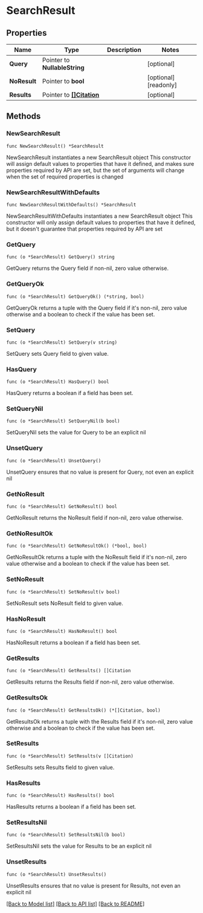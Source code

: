 # SearchResult

## Properties

Name | Type | Description | Notes
------------ | ------------- | ------------- | -------------
**Query** | Pointer to **NullableString** |  | [optional] 
**NoResult** | Pointer to **bool** |  | [optional] [readonly] 
**Results** | Pointer to [**[]Citation**](Citation.md) |  | [optional] 

## Methods

### NewSearchResult

`func NewSearchResult() *SearchResult`

NewSearchResult instantiates a new SearchResult object
This constructor will assign default values to properties that have it defined,
and makes sure properties required by API are set, but the set of arguments
will change when the set of required properties is changed

### NewSearchResultWithDefaults

`func NewSearchResultWithDefaults() *SearchResult`

NewSearchResultWithDefaults instantiates a new SearchResult object
This constructor will only assign default values to properties that have it defined,
but it doesn't guarantee that properties required by API are set

### GetQuery

`func (o *SearchResult) GetQuery() string`

GetQuery returns the Query field if non-nil, zero value otherwise.

### GetQueryOk

`func (o *SearchResult) GetQueryOk() (*string, bool)`

GetQueryOk returns a tuple with the Query field if it's non-nil, zero value otherwise
and a boolean to check if the value has been set.

### SetQuery

`func (o *SearchResult) SetQuery(v string)`

SetQuery sets Query field to given value.

### HasQuery

`func (o *SearchResult) HasQuery() bool`

HasQuery returns a boolean if a field has been set.

### SetQueryNil

`func (o *SearchResult) SetQueryNil(b bool)`

 SetQueryNil sets the value for Query to be an explicit nil

### UnsetQuery
`func (o *SearchResult) UnsetQuery()`

UnsetQuery ensures that no value is present for Query, not even an explicit nil
### GetNoResult

`func (o *SearchResult) GetNoResult() bool`

GetNoResult returns the NoResult field if non-nil, zero value otherwise.

### GetNoResultOk

`func (o *SearchResult) GetNoResultOk() (*bool, bool)`

GetNoResultOk returns a tuple with the NoResult field if it's non-nil, zero value otherwise
and a boolean to check if the value has been set.

### SetNoResult

`func (o *SearchResult) SetNoResult(v bool)`

SetNoResult sets NoResult field to given value.

### HasNoResult

`func (o *SearchResult) HasNoResult() bool`

HasNoResult returns a boolean if a field has been set.

### GetResults

`func (o *SearchResult) GetResults() []Citation`

GetResults returns the Results field if non-nil, zero value otherwise.

### GetResultsOk

`func (o *SearchResult) GetResultsOk() (*[]Citation, bool)`

GetResultsOk returns a tuple with the Results field if it's non-nil, zero value otherwise
and a boolean to check if the value has been set.

### SetResults

`func (o *SearchResult) SetResults(v []Citation)`

SetResults sets Results field to given value.

### HasResults

`func (o *SearchResult) HasResults() bool`

HasResults returns a boolean if a field has been set.

### SetResultsNil

`func (o *SearchResult) SetResultsNil(b bool)`

 SetResultsNil sets the value for Results to be an explicit nil

### UnsetResults
`func (o *SearchResult) UnsetResults()`

UnsetResults ensures that no value is present for Results, not even an explicit nil

[[Back to Model list]](../README.md#documentation-for-models) [[Back to API list]](../README.md#documentation-for-api-endpoints) [[Back to README]](../README.md)


